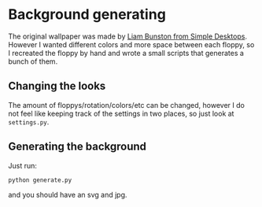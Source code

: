 # Background generating
The original wallpaper was made by [Liam Bunston from Simple Desktops](http://simpledesktops.com/browse/desktops/2014/apr/04/floppydsk/). However I wanted different colors and more space between each floppy, so I recreated the floppy by hand and wrote a small scripts that generates a bunch of them.

## Changing the looks
The amount of floppys/rotation/colors/etc can be changed, however I do not feel like keeping track of the settings in two places, so just look at `settings.py`.

## Generating the background
Just run:
```bash
python generate.py
```

and you should have an svg and jpg.